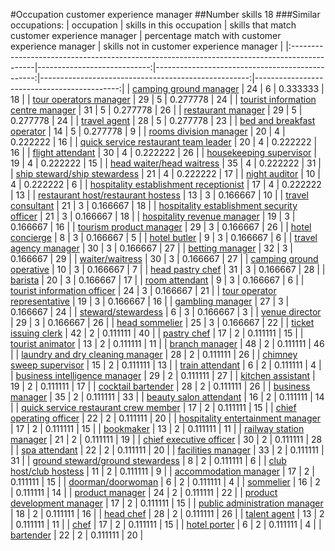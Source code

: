 #Occupation customer experience manager
##Number skills 18
###Similar occupations:
| occupation                                                                                  |   skills in this occupation |   skills that match customer experience manager |   percentage match with customer experience manager |   skills not in customer experience manager |
|:--------------------------------------------------------------------------------------------|----------------------------:|------------------------------------------------:|----------------------------------------------------:|--------------------------------------------:|
| [camping ground manager](camping_ground_manager.md)                                         |                          24 |                                               6 |                                            0.333333 |                                          18 |
| [tour operators manager](tour_operators_manager.md)                                         |                          29 |                                               5 |                                            0.277778 |                                          24 |
| [tourist information centre manager](tourist_information_centre_manager.md)                 |                          31 |                                               5 |                                            0.277778 |                                          26 |
| [restaurant manager](restaurant_manager.md)                                                 |                          29 |                                               5 |                                            0.277778 |                                          24 |
| [travel agent](travel_agent.md)                                                             |                          28 |                                               5 |                                            0.277778 |                                          23 |
| [bed and breakfast operator](bed_and_breakfast_operator.md)                                 |                          14 |                                               5 |                                            0.277778 |                                           9 |
| [rooms division manager](rooms_division_manager.md)                                         |                          20 |                                               4 |                                            0.222222 |                                          16 |
| [quick service restaurant team leader](quick_service_restaurant_team_leader.md)             |                          20 |                                               4 |                                            0.222222 |                                          16 |
| [flight attendant](flight_attendant.md)                                                     |                          30 |                                               4 |                                            0.222222 |                                          26 |
| [housekeeping supervisor](housekeeping_supervisor.md)                                       |                          19 |                                               4 |                                            0.222222 |                                          15 |
| [head waiter/head waitress](head_waiter-head_waitress.md)                                   |                          35 |                                               4 |                                            0.222222 |                                          31 |
| [ship steward/ship stewardess](ship_steward-ship_stewardess.md)                             |                          21 |                                               4 |                                            0.222222 |                                          17 |
| [night auditor](night_auditor.md)                                                           |                          10 |                                               4 |                                            0.222222 |                                           6 |
| [hospitality establishment receptionist](hospitality_establishment_receptionist.md)         |                          17 |                                               4 |                                            0.222222 |                                          13 |
| [restaurant host/restaurant hostess](restaurant_host-restaurant_hostess.md)                 |                          13 |                                               3 |                                            0.166667 |                                          10 |
| [travel consultant](travel_consultant.md)                                                   |                          21 |                                               3 |                                            0.166667 |                                          18 |
| [hospitality establishment security officer](hospitality_establishment_security_officer.md) |                          21 |                                               3 |                                            0.166667 |                                          18 |
| [hospitality revenue manager](hospitality_revenue_manager.md)                               |                          19 |                                               3 |                                            0.166667 |                                          16 |
| [tourism product manager](tourism_product_manager.md)                                       |                          29 |                                               3 |                                            0.166667 |                                          26 |
| [hotel concierge](hotel_concierge.md)                                                       |                           8 |                                               3 |                                            0.166667 |                                           5 |
| [hotel butler](hotel_butler.md)                                                             |                           9 |                                               3 |                                            0.166667 |                                           6 |
| [travel agency manager](travel_agency_manager.md)                                           |                          30 |                                               3 |                                            0.166667 |                                          27 |
| [betting manager](betting_manager.md)                                                       |                          32 |                                               3 |                                            0.166667 |                                          29 |
| [waiter/waitress](waiter-waitress.md)                                                       |                          30 |                                               3 |                                            0.166667 |                                          27 |
| [camping ground operative](camping_ground_operative.md)                                     |                          10 |                                               3 |                                            0.166667 |                                           7 |
| [head pastry chef](head_pastry_chef.md)                                                     |                          31 |                                               3 |                                            0.166667 |                                          28 |
| [barista](barista.md)                                                                       |                          20 |                                               3 |                                            0.166667 |                                          17 |
| [room attendant](room_attendant.md)                                                         |                           9 |                                               3 |                                            0.166667 |                                           6 |
| [tourist information officer](tourist_information_officer.md)                               |                          24 |                                               3 |                                            0.166667 |                                          21 |
| [tour operator representative](tour_operator_representative.md)                             |                          19 |                                               3 |                                            0.166667 |                                          16 |
| [gambling manager](gambling_manager.md)                                                     |                          27 |                                               3 |                                            0.166667 |                                          24 |
| [steward/stewardess](steward-stewardess.md)                                                 |                           6 |                                               3 |                                            0.166667 |                                           3 |
| [venue director](venue_director.md)                                                         |                          29 |                                               3 |                                            0.166667 |                                          26 |
| [head sommelier](head_sommelier.md)                                                         |                          25 |                                               3 |                                            0.166667 |                                          22 |
| [ticket issuing clerk](ticket_issuing_clerk.md)                                             |                          42 |                                               2 |                                            0.111111 |                                          40 |
| [pastry chef](pastry_chef.md)                                                               |                          17 |                                               2 |                                            0.111111 |                                          15 |
| [tourist animator](tourist_animator.md)                                                     |                          13 |                                               2 |                                            0.111111 |                                          11 |
| [branch manager](branch_manager.md)                                                         |                          48 |                                               2 |                                            0.111111 |                                          46 |
| [laundry and dry cleaning manager](laundry_and_dry_cleaning_manager.md)                     |                          28 |                                               2 |                                            0.111111 |                                          26 |
| [chimney sweep supervisor](chimney_sweep_supervisor.md)                                     |                          15 |                                               2 |                                            0.111111 |                                          13 |
| [train attendant](train_attendant.md)                                                       |                           6 |                                               2 |                                            0.111111 |                                           4 |
| [business intelligence manager](business_intelligence_manager.md)                           |                          29 |                                               2 |                                            0.111111 |                                          27 |
| [kitchen assistant](kitchen_assistant.md)                                                   |                          19 |                                               2 |                                            0.111111 |                                          17 |
| [cocktail bartender](cocktail_bartender.md)                                                 |                          28 |                                               2 |                                            0.111111 |                                          26 |
| [business manager](business_manager.md)                                                     |                          35 |                                               2 |                                            0.111111 |                                          33 |
| [beauty salon attendant](beauty_salon_attendant.md)                                         |                          16 |                                               2 |                                            0.111111 |                                          14 |
| [quick service restaurant crew member](quick_service_restaurant_crew_member.md)             |                          17 |                                               2 |                                            0.111111 |                                          15 |
| [chief operating officer](chief_operating_officer.md)                                       |                          22 |                                               2 |                                            0.111111 |                                          20 |
| [hospitality entertainment manager](hospitality_entertainment_manager.md)                   |                          17 |                                               2 |                                            0.111111 |                                          15 |
| [bookmaker](bookmaker.md)                                                                   |                          13 |                                               2 |                                            0.111111 |                                          11 |
| [railway station manager](railway_station_manager.md)                                       |                          21 |                                               2 |                                            0.111111 |                                          19 |
| [chief executive officer](chief_executive_officer.md)                                       |                          30 |                                               2 |                                            0.111111 |                                          28 |
| [spa attendant](spa_attendant.md)                                                           |                          22 |                                               2 |                                            0.111111 |                                          20 |
| [facilities manager](facilities_manager.md)                                                 |                          33 |                                               2 |                                            0.111111 |                                          31 |
| [ground steward/ground stewardess](ground_steward-ground_stewardess.md)                     |                           8 |                                               2 |                                            0.111111 |                                           6 |
| [club host/club hostess](club_host-club_hostess.md)                                         |                          11 |                                               2 |                                            0.111111 |                                           9 |
| [accommodation manager](accommodation_manager.md)                                           |                          17 |                                               2 |                                            0.111111 |                                          15 |
| [doorman/doorwoman](doorman-doorwoman.md)                                                   |                           6 |                                               2 |                                            0.111111 |                                           4 |
| [sommelier](sommelier.md)                                                                   |                          16 |                                               2 |                                            0.111111 |                                          14 |
| [product manager](product_manager.md)                                                       |                          24 |                                               2 |                                            0.111111 |                                          22 |
| [product development manager](product_development_manager.md)                               |                          17 |                                               2 |                                            0.111111 |                                          15 |
| [public administration manager](public_administration_manager.md)                           |                          18 |                                               2 |                                            0.111111 |                                          16 |
| [head chef](head_chef.md)                                                                   |                          28 |                                               2 |                                            0.111111 |                                          26 |
| [talent agent](talent_agent.md)                                                             |                          13 |                                               2 |                                            0.111111 |                                          11 |
| [chef](chef.md)                                                                             |                          17 |                                               2 |                                            0.111111 |                                          15 |
| [hotel porter](hotel_porter.md)                                                             |                           6 |                                               2 |                                            0.111111 |                                           4 |
| [bartender](bartender.md)                                                                   |                          22 |                                               2 |                                            0.111111 |                                          20 |
